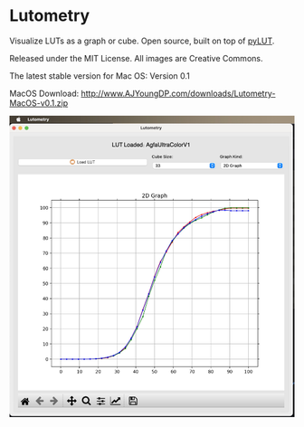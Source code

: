 # Lutometry
Visualize LUTs as a graph or cube. Open source, built on top of <a href = "https://github.com/gregcotten/pylut">pyLUT</a>.

Released under the MIT License. All images are Creative Commons.

The latest stable version for Mac OS:
Version 0.1

MacOS Download:
http://www.AJYoungDP.com/downloads/Lutometry-MacOS-v0.1.zip

<img src = "source/images/lutometry-screenshot-version0.1.jpg">
